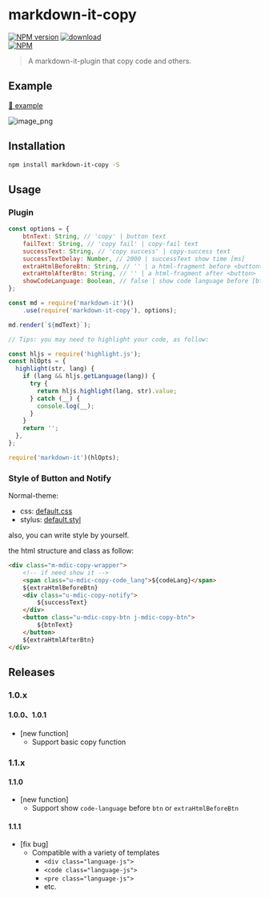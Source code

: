 # markdown-it-copy

[![NPM version][npm-image]][npm-url]
[![download][downloads-image]][github-url]<br>
[![NPM][nodei-image]][npm-url]

> A markdown-it-plugin that copy code and others.

## Example

[🔗 example](https://realign.github.io/markdown-it-copy/)

![image_png](https://img.alicdn.com/tfs/TB1fcYbrhD1gK0jSZFKXXcJrVXa-1764-830.png)

## Installation

```bash
npm install markdown-it-copy -S
```

## Usage

### Plugin

```js
const options = {
    btnText: String, // 'copy' | button text
    failText: String, // 'copy fail' | copy-fail text
    successText: String, // 'copy success' | copy-success text
    successTextDelay: Number, // 2000 | successText show time [ms]
    extraHtmlBeforeBtn: String, // '' | a html-fragment before <button>
    extraHtmlAfterBtn: String, // '' | a html-fragment after <button>
    showCodeLanguage: Boolean, // false | show code language before [btn || extraHtmlBeforeBtn] | [add-after-0.2.0]
};

const md = require('markdown-it')()
    .use(require('markdown-it-copy'), options);

md.render(`${mdText}`);

// Tips: you may need to highlight your code, as follow:

const hljs = require('highlight.js');
const hlOpts = {
  highlight(str, lang) {
    if (lang && hljs.getLanguage(lang)) {
      try {
        return hljs.highlight(lang, str).value;
      } catch (__) {
        console.log(__);
      }
    }
    return '';
  },
};

require('markdown-it')(hlOpts);
```

### Style of Button and Notify

Normal-theme:

* css: [default.css](https://github.com/ReAlign/markdown-it-copy/blob/master/theme/default.css)
* stylus: [default.styl](https://github.com/ReAlign/markdown-it-copy/blob/master/theme/default.styl)

also, you can write style by yourself.

the html structure and class as follow:

```html
<div class="m-mdic-copy-wrapper">
    <!-- if need show it -->
    <span class="u-mdic-copy-code_lang">${codeLang}</span>
    ${extraHtmlBeforeBtn}
    <div class="u-mdic-copy-notify">
        ${successText}
    </div>
    <button class="u-mdic-copy-btn j-mdic-copy-btn">
        ${btnText}
    </button>
    ${extraHtmlAfterBtn}
</div>
```

## Releases

### 1.0.x

#### 1.0.0、1.0.1

* [new function]
  * Support basic copy function

### 1.1.x

#### 1.1.0

* [new function]
  * Support show `code-language` before `btn` or `extraHtmlBeforeBtn`

#### 1.1.1

* [fix bug]
  * Compatible with a variety of templates
    * `<div class="language-js">`
    * `<code class="language-js">`
    * `<pre class="language-js">`
    * etc.

[github-url]: https://github.com/ReAlign/markdown-it-copy
[npm-url]: https://www.npmjs.com/package/markdown-it-copy
[npm-image]: https://img.shields.io/npm/v/markdown-it-copy.svg
[downloads-image]: https://img.shields.io/npm/dt/markdown-it-copy.svg
[nodei-image]: https://nodei.co/npm/markdown-it-copy.png?downloads=true&downloadRank=true&stars=true
